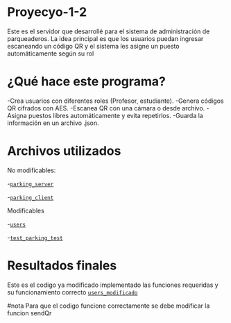# Proyecyo-1-2
Este es el servidor que desarrollé para el sistema de administración de parqueaderos. La idea principal es que los usuarios puedan ingresar escaneando un código QR y el sistema les asigne un puesto automáticamente según su rol
# ¿Qué hace este programa?
-Crea usuarios con diferentes roles (Profesor, estudiante).
-Genera códigos QR cifrados con AES.
-Escanea QR con una cámara o desde archivo.
-Asigna puestos libres automáticamente y evita repetirlos.
-Guarda la información en un archivo .json.
# Archivos utilizados
No modificables:

-[`parking_server`](https://github.com/parrado/entrega1-proyecto-1-2025/blob/main/parking_server.py)

-[`parking_client`](https://github.com/parrado/entrega1-proyecto-1-2025/blob/main/parking_client.py)

Modificables

-[`users`](https://github.com/parrado/entrega1-proyecto-1-2025/blob/main/users.pys)

-[`test_parking_test`](https://github.com/parrado/entrega1-proyecto-1-2025/blob/main/test_parking_client.py)

# Resultados finales 

Este es el codigo ya modificado implementado las funciones requeridas y su funcionamiento correcto 
[`users_modificado`](https://github.com/braVM11504/Proyecyo-1-2/blob/main/users.py)

#nota 
Para que el codigo funcione correctamente se debe modificar la funcion sendQr 
